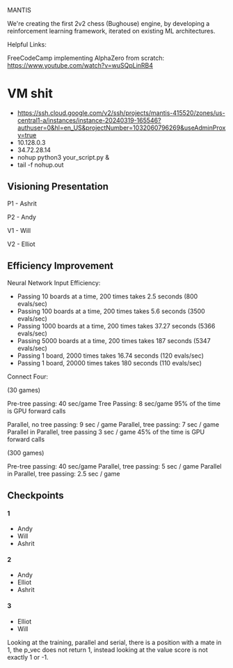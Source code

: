 MANTIS

We're creating the first 2v2 chess (Bughouse) engine, by developing a reinforcement learning framework, iterated on existing ML architectures.

Helpful Links:

FreeCodeCamp implementing AlphaZero from scratch:
https://www.youtube.com/watch?v=wuSQpLinRB4

# VM shit
* https://ssh.cloud.google.com/v2/ssh/projects/mantis-415520/zones/us-central1-a/instances/instance-20240319-165546?authuser=0&hl=en_US&projectNumber=1032060796269&useAdminProxy=true
* 10.128.0.3
* 34.72.28.14
* nohup python3 your_script.py &
* tail -f nohup.out

## Visioning Presentation

P1 - Ashrit

P2 - Andy

V1 - Will

V2 - Elliot

## Efficiency Improvement

Neural Network Input Efficiency:

* Passing 10 boards at a time, 200 times takes 2.5 seconds (800 evals/sec)
* Passing 100 boards at a time, 200 times takes 5.6 seconds (3500 evals/sec)
* Passing 1000 boards at a time, 200 times takes 37.27 seconds (5366 evals/sec)
* Passing 5000 boards at a time, 200 times takes 187 seconds (5347 evals/sec)
* Passing 1 board, 2000 times takes 16.74 seconds (120 evals/sec)
* Passing 1 board, 20000 times takes 180 seconds (110 evals/sec)

Connect Four:

(30 games)

Pre-tree passing: 40 sec/game
Tree Passing: 8 sec/game
95% of the time is GPU forward calls

Parallel, no tree passing: 9 sec / game
Parallel, tree passing: 7 sec / game
Parallel in Parallel, tree passing 3 sec / game
45% of the time is GPU forward calls

(300 games)

Pre-tree passing: 40 sec/game
Parallel, tree passing: 5 sec / game 
Parallel in Parallel, tree passing: 2.5 sec / game

## Checkpoints

#### 1
* Andy
* Will
* Ashrit

#### 2
* Andy
* Elliot
* Ashrit

#### 3
* Elliot
* Will



Looking at the training, parallel and serial, there is a position with a mate in 1, the p_vec does not return 1, instead looking at the value score is not exactly 1 or -1.
